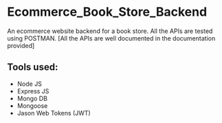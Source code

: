 # Ecommerce_Book_Store_Backend
An ecommerce website backend for a book store. All the APIs are tested using POSTMAN. 
[All the APIs are well documented in the documentation provided]

## Tools used: 
- Node JS
- Express JS
- Mongo DB
- Mongoose
- Jason Web Tokens (JWT)
